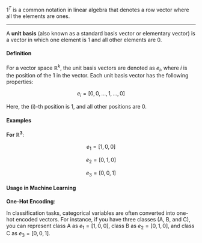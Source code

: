 $1^T$ is a common notation in linear algebra that denotes a row vector where all the elements are ones.

---------------------------------

A **unit basis** (also known as a standard basis vector or elementary vector) is a vector in which one element is 1 and all other elements are 0. 

#### Definition
For a vector space $\mathbb{R}^k$, the unit basis vectors are denoted as $e_i$, where $i$ is the position of the 1 in the vector. Each unit basis vector has the following properties:

$$e_i = [0, 0, \ldots, 1, \ldots, 0]$$

Here, the \(i\)-th position is 1, and all other positions are 0.

#### Examples
**For $\mathbb{R}^3$**:

$$e_1 = [1, 0, 0]$$

$$e_2 = [0, 1, 0]$$

$$e_3 = [0, 0, 1]$$

#### Usage in Machine Learning
**One-Hot Encoding**:

In classification tasks, categorical variables are often converted into one-hot encoded vectors. For instance, if you have three classes (A, B, and C), you can represent class A as $e_1 = [1, 0, 0]$, class B as $e_2 = [0, 1, 0]$, and class C as $e_3 = [0, 0, 1]$.
